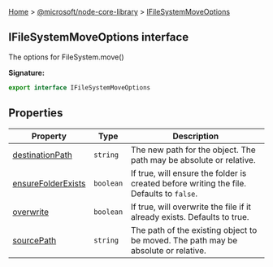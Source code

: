 [Home](./index) &gt; [@microsoft/node-core-library](./node-core-library.md) &gt; [IFileSystemMoveOptions](./node-core-library.ifilesystemmoveoptions.md)

## IFileSystemMoveOptions interface

The options for FileSystem.move()

<b>Signature:</b>

```typescript
export interface IFileSystemMoveOptions 
```

## Properties

|  Property | Type | Description |
|  --- | --- | --- |
|  [destinationPath](./node-core-library.ifilesystemmoveoptions.destinationpath.md) | `string` | The new path for the object. The path may be absolute or relative. |
|  [ensureFolderExists](./node-core-library.ifilesystemmoveoptions.ensurefolderexists.md) | `boolean` | If true, will ensure the folder is created before writing the file. Defaults to `false`<!-- -->. |
|  [overwrite](./node-core-library.ifilesystemmoveoptions.overwrite.md) | `boolean` | If true, will overwrite the file if it already exists. Defaults to true. |
|  [sourcePath](./node-core-library.ifilesystemmoveoptions.sourcepath.md) | `string` | The path of the existing object to be moved. The path may be absolute or relative. |

